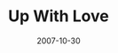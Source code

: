 ---
layout: music 
title: "Up With Love"
date: 2007-10-30 
description: "Comic Book Hero"
audio: "http://s3.amazonaws.com/crossroadsaudiomessages/UpWithLove.mp3"
audio-duration: "05:33"
src: "http://s3.amazonaws.com/crossroads-media/images/legacy/content/UpWithLoveSML.jpg"
---